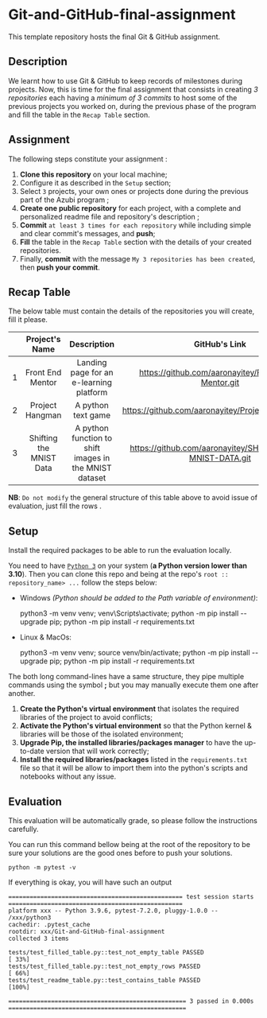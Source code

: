 # Git-and-GitHub-final-assignment

This template repository hosts the final Git & GitHub assignment.

## Description

We learnt how to use Git & GitHub to keep records of milestones during  projects. Now, this is time for the final assignment that consists in creating *3 repositories* each having a *minimum of 3 commits* to host some of the previous projects you worked on, during the previous phase of the program and fill the table in the `Recap Table` section.

## Assignment

The following steps constitute your assignment :

1. **Clone this repository** on your local machine;
2. Configure it as described in the `Setup` section;
3. Select `3` projects, your own ones or projects done during the previous part of the Azubi program ;
4. **Create one public repository** for each project, with a complete and personalized readme file and repository's description ;
5. **Commit** `at least 3 times for each repository` while including simple and clear commit's messages, and **push**;
6. **Fill** the table in the `Recap Table` section with the details of your created repositories.
7. Finally, **commit** with the message `My 3 repositories has been created`, then **push your commit**.

## Recap Table

The below table must contain the details of the repositories you will create, fill it please.

|  |     Project's Name     |                      Description                      |                       GitHub's Link                       |
| :-: | :---------------------: | :----------------------------------------------------: | :--------------------------------------------------------: |
| 1 |    Front End Mentor    |        Landing page for an e-learning platform        |    https://github.com/aaronayitey/Front-End-Mentor.git    |
| 2 |     Project Hangman     |                   A python text game                   |     https://github.com/aaronayitey/Project_Hangman.git     |
| 3 | Shifting the MNIST Data | A python function to shift images in the MNIST dataset | https://github.com/aaronayitey/SHIFTING-THE-MNIST-DATA.git |

**NB**: `Do not modify` the general structure of this table above to avoid issue of evaluation, just fill the rows .

## Setup

Install the required packages to be able to run the evaluation locally.

You need to have [`Python 3`](https://www.python.org/) on your system (**a Python version lower than 3.10**). Then you can clone this repo and being at the repo's `root :: repository_name> ...`  follow the steps below:

- Windows *(Python should be added to the Path variable of environment)*:

  python3 -m venv venv; venv\Scripts\activate; python -m pip install --upgrade pip; python -m pip install -r requirements.txt
- Linux & MacOs:

  python3 -m venv venv; source venv/bin/activate; python -m pip install --upgrade pip; python -m pip install -r requirements.txt

The both long command-lines have a same structure, they pipe multiple commands using the symbol **;** but you may manually execute them one after another.

1. **Create the Python's virtual environment** that isolates the required libraries of the project to avoid conflicts;
2. **Activate the Python's virtual environment** so that the Python kernel & libraries will be those of the isolated environment;
3. **Upgrade Pip, the installed libraries/packages manager** to have the up-to-date version that will work correctly;
4. **Install the required libraries/packages** listed in the `requirements.txt` file so that it will be allow to import them into the python's scripts and notebooks without any issue.

## Evaluation

This evaluation will be automatically grade, so please follow the instructions carefully.

You can run this command bellow being at the root of the repository to be sure your solutions are the good ones before to push your solutions.

```command
python -m pytest -v
```

If everything is okay, you will have such an output

```terminal
================================================= test session starts =================================================
platform xxx -- Python 3.9.6, pytest-7.2.0, pluggy-1.0.0 -- /xxx/python3
cachedir: .pytest_cache
rootdir: xxx/Git-and-GitHub-final-assignment
collected 3 items                                                                                                   

tests/test_filled_table.py::test_not_empty_table PASSED                                                         [ 33%]
tests/test_filled_table.py::test_not_empty_rows PASSED                                                          [ 66%]
tests/test_readme_table.py::test_contains_table PASSED                                                          [100%]

================================================== 3 passed in 0.000s ==================================================

```
